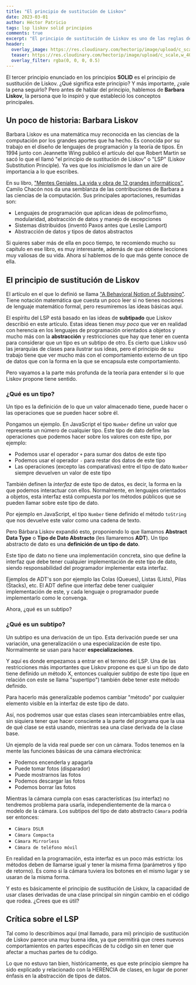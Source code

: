 ```yaml
---
title: "El principio de sustitución de Liskov"
date: 2023-03-01
author: Héctor Patricio
tags: lsp liskov solid principios
comments: true
excerpt: "El principio de sustitución de Liskov es uno de las reglas de comportamiento más famosas entre los desarrolladores. Hablemos de lo que significa."
header:
  overlay_image: https://res.cloudinary.com/hectorip/image/upload/c_scale,w_1400/v1677648049/brett-jordan-DDupbpu4MS4-unsplash_jdapyu.jpg
  teaser: https://res.cloudinary.com/hectorip/image/upload/c_scale,w_400/v1677648049/brett-jordan-DDupbpu4MS4-unsplash_jdapyu.jpg
  overlay_filter: rgba(0, 0, 0, 0.5)
---
```


El tercer principio enunciado en los principios **SOLID** es el principio de sustitución de Liskov. ¿Qué significa este principio? Y más importante, ¿vale la pena seguirlo? Pero antes de hablar del principio, hablemos de **Barbara Liskov**, la persona que lo inspiró y que estableció los conceptos principales.

## Un poco de historia: Barbara Liskov

Barbara Liskov es una matemática muy reconocida en las ciencias de la computación por los grandes aportes que ha hecho. Es conocida por su trabajo en el diseño de lenguajes de programación y la teoría de tipos. En 1994 junto con Jeannette Wing publicó el artículo del que Robert Martin se sacó lo que el llamó "el principio de sustitución de Liskov" o "LSP" (Liskov Substitution Principle). Ya ves que los _inicialismos_ le dan un aire de importancia a lo que escribes.

En su libro, ["Mentes Geniales. La vida y obra de 12 grandes informáticos"](https://www.marcombo.com/mentes-geniales-la-vida-y-obra-de-12-grandes-informaticos-9788426733573/), Camilo Chacón nos da una semblanza de las contribuciones de Barbara a las ciencias de la computación. Sus principales aportaciones, resumidas son:

- Lenguajes de programación que aplican ideas de polimorfismo, modularidad, abstracción de datos y manejo de excepciones
- Sistemas distribuidos (inventó Paxos antes que Leslie Lamport)
- Abstracción de datos y tipos de datos abstractos

Si quieres saber más de ella en poco tiempo, te recomiendo mucho su capítulo en ese libro, es muy interesante, además de que obtiene lecciones muy valiosas de su vida. Ahora sí hablemos de lo que más gente conoce de ella.

## El principio de sustitución de Liskov

El artículo en el que lo definió se llama ["A Behavioral Notion of Subtyping"](/assets/pdfs/subtyping.pdf). Tiene notación matemática que cuesta un poco leer si no tienes nociones de lenguaje matemático formal, pero resumiremos las ideas básicas aquí.

El espíritu del LSP está basado en las ideas de **subtipado** que Liskov describió en este artículo. Estas ideas tienen _muy poco_ que ver en realidad con herencia en los lenguajes de programación orientados a objetos y mucho más con la **abstracción** y restricciones que hay que tener en cuenta para considerar que un tipo es un subtipo de otro.
Es cierto que Liskov usó las jerarquías de clases para ilustrar sus ideas, pero el principio de su trabajo tiene que ver mucho más con el comportamiento externo de un tipo de datos que con la forma en la que se encapsula este comportamiento.

Pero vayamos a la parte más profunda de la teoría para entender si lo que Liskov propone tiene sentido.

### ¿Qué es un tipo?

Un tipo es la definición de lo que un valor almacenado tiene, puede hacer o las operaciones que se pueden hacer sobre él.

Pongamos un ejemplo. En JavaScript el tipo `Number` define un valor que representa un número de cualquier tipo. Este tipo de dato define las operaciones que podemos hacer sobre los valores con este tipo, por ejemplo:

- Podemos usar el operador `+` para sumar dos datos de este tipo
- Podemos usar el operador `-` para restar dos datos de este tipo
- Las operaciones (excepto las comparativas) entre el tipo de dato `Number` siempre devuelven un valor de este tipo

También definen la _interfaz_ de este tipo de datos, es decir, la forma en la que podemos interactuar con ellos. Normalmente, en lenguajes orientados a objetos, esta interfaz está compuesta por los métodos públicos que se pueden llamar sobre este tipo de dato.

Por ejemplo en JavaScript, el tipo `Number` tiene definido el método `toString` que nos devuelve este valor como una cadena de texto.

Pero Bárbara Liskov expandió esto, proponiendo lo que llamamos **Abstract Data Type** o **Tipo de Dato Abstracto** (les llamaremos **ADT**). Un tipo abstracto de dato es una **definición de un tipo de dato**.

Este tipo de dato no tiene una implementación concreta, sino que define la interfaz que debe tener cualquier implementación de este tipo de dato, siendo responsabilidad del programador implementar esta interfaz.

Ejemplos de ADT's son por ejemplo las Colas (Queues), Listas (Lists), Pilas (Stacks), etc. El ADT define que interfaz debe tener cualquier implementación de este, y cada lenguaje o programador puede implementarlo como le convenga.

Ahora, ¿qué es un subtipo?

### ¿Qué es un subtipo?

Un subtipo es una derivación de un tipo. Esta derivación puede ser una variación, una generalización o una especialización de este tipo. Normalmente se usan para hacer **especializaciones**.

Y aquí es donde empezamos a entrar en el terreno del LSP. Una de las restricciones más importantes que Liskov propone es que si un tipo de dato tiene definido un método X, entonces cualquier subtipo de este tipo (que en relación con este se llama "supertipo") también debe tener este método definido.

Para hacerlo más generalizable podemos cambiar "método" por cualquier elemento visible en la interfaz de este tipo de dato.

Así, nos podremos usar que estas clases sean intercambiables entre ellas, sin siquiera tener que hacer consciente a la parte del programa que la usa de qué clase se está usando, mientras sea una clase derivada de la clase base.

Un ejemplo de la vida real puede ser con un cámara. Todos tenemos en la mente las funciones básicas de una cámara electrónica:

- Podemos encenderla y apagarla
- Puede tomar fotos (disparador)
- Puede mostrarnos las fotos
- Podemos descargar las fotos
- Podemos borrar las fotos

Mientras la cámara cumpla con esas características (su interfaz) no tendremos problema para usarla, independientemente de la marca o modelo de la cámara. Los subtipos del tipo de dato abstracto `Cámara` podría ser entonces:

- `Cámara DSLR`
- `Cámara Compacta`
- `Cámara Mirrorless`
- `Cámara de teléfono móvil`

En realidad en la programación, esta interfaz es un poco más estricta: los métodos deben de llamarse igual y tener la misma firma (parámetros y tipo de retorno). Es como si la cámara tuviera los botones en el mismo lugar y se usaran de la misma forma.

Y esto es básicamente el principio de sustitución de Liskov, la capacidad de usar clases derivadas de una clase principal sin ningún cambio en el código que rodea. ¿Crees que es útil?

## Crítica sobre el LSP

Tal como lo describimos aquí (mal llamado, para mi) principio de sustitución de Liskov parece una muy buena idea, ya que permitirá que crees nuevos comportamientos en partes específicas de tu código sin en tener que afectar a muchas partes de tu código.

Lo que no estuvo tan bien, históricamente, es que este principio siempre ha sido explicado y relacionado con la HERENCIA de clases, en lugar de poner énfasis en la abstracción de tipos de datos.
